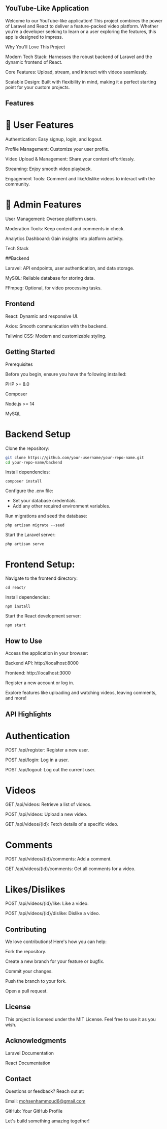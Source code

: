 ## YouTube-Like Application

Welcome to our YouTube-like application! This project combines the power of Laravel and React to deliver a feature-packed video platform. Whether you’re a developer seeking to learn or a user exploring the features, this app is designed to impress.

Why You'll Love This Project

Modern Tech Stack: Harnesses the robust backend of Laravel and the dynamic frontend of React.

Core Features: Upload, stream, and interact with videos seamlessly.

Scalable Design: Built with flexibility in mind, making it a perfect starting point for your custom projects.

## Features

# 🎥 User Features

Authentication: Easy signup, login, and logout.

Profile Management: Customize your user profile.

Video Upload & Management: Share your content effortlessly.

Streaming: Enjoy smooth video playback.

Engagement Tools: Comment and like/dislike videos to interact with the community.

# 🔧 Admin Features

User Management: Oversee platform users.

Moderation Tools: Keep content and comments in check.

Analytics Dashboard: Gain insights into platform activity.

Tech Stack

##Backend

Laravel: API endpoints, user authentication, and data storage.

MySQL: Reliable database for storing data.

FFmpeg: Optional, for video processing tasks.

## Frontend

React: Dynamic and responsive UI.

Axios: Smooth communication with the backend.

Tailwind CSS: Modern and customizable styling.

## Getting Started

Prerequisites

Before you begin, ensure you have the following installed:

PHP >= 8.0

Composer

Node.js >= 14

MySQL

# Backend Setup

Clone the repository:
``` bash
git clone https://github.com/your-username/your-repo-name.git
cd your-repo-name/backend
``` 
Install dependencies:
```
composer install
``` 

Configure the .env file:
- Set your database credentials.
- Add any other required environment variables.

Run migrations and seed the database:
``` 
php artisan migrate --seed
```

Start the Laravel server:
```
php artisan serve
``` 

# Frontend Setup:
Navigate to the frontend directory:
```
cd react/
``` 
Install dependencies:
``` 
npm install
``` 
Start the React development server:
``` 
npm start
``` 

## How to Use

Access the application in your browser:

Backend API: http://localhost:8000

Frontend: http://localhost:3000

Register a new account or log in.

Explore features like uploading and watching videos, leaving comments, and more!

## API Highlights

# Authentication

POST /api/register: Register a new user.

POST /api/login: Log in a user.

POST /api/logout: Log out the current user.

# Videos

GET /api/videos: Retrieve a list of videos.

POST /api/videos: Upload a new video.

GET /api/videos/{id}: Fetch details of a specific video.

# Comments

POST /api/videos/{id}/comments: Add a comment.

GET /api/videos/{id}/comments: Get all comments for a video.

# Likes/Dislikes

POST /api/videos/{id}/like: Like a video.

POST /api/videos/{id}/dislike: Dislike a video.

## Contributing

We love contributions! Here's how you can help:

Fork the repository.

Create a new branch for your feature or bugfix.

Commit your changes.

Push the branch to your fork.

Open a pull request.

## License

This project is licensed under the MIT License. Feel free to use it as you wish.

## Acknowledgments

Laravel Documentation

React Documentation

## Contact

Questions or feedback? Reach out at:

Email: mohsenhammoud6@gmail.com

GitHub: Your GitHub Profile

Let's build something amazing together!

